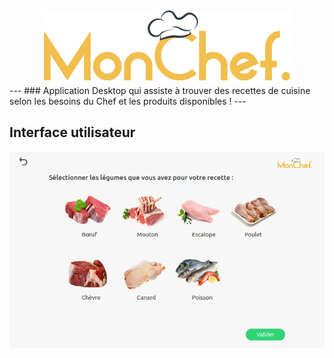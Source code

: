 <div style="text-align: center"> 
  <img src="MonChef-logo.png" alt="Mon chef" />
</div>
---
### Application Desktop qui assiste à trouver des recettes de cuisine selon les besoins du Chef et les produits disponibles !
---

## Interface utilisateur

<div style="text-align: center"> 
  <img src="ui1.png" alt="Mon chef" />
</div>